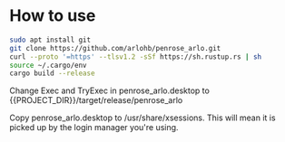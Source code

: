 # How to use

```bash
sudo apt install git
git clone https://github.com/arlohb/penrose_arlo.git
curl --proto '=https' --tlsv1.2 -sSf https://sh.rustup.rs | sh
source ~/.cargo/env
cargo build --release
```

Change Exec and TryExec in penrose_arlo.desktop to {{PROJECT_DIR}}/target/release/penrose_arlo

Copy penrose_arlo.desktop to /usr/share/xsessions.
This will mean it is picked up by the login manager you're using.
